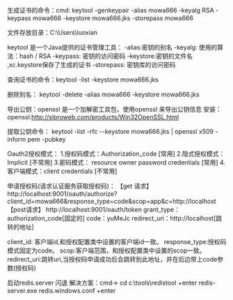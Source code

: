 生成证书的命令：cmd:
keytool -genkeypair -alias mowa666 -keyalg RSA -keypass mowa666 -keystore mowa666.jks -storepass mowa666

文件存放目录：C:\Users\luoxian

keytool 是一个Java提供的证书管理工具：
-alias:密钥的别名
-keyalg: 使用的算法：hash / RSA
-keypass: 密钥的访问密码
-keystore:密钥的文件名 ,xc.keystore保存了生成的证书
-storepass: 密钥库的访问密码

查询证书的命令：keytool -list -keystore mowa666.jks

删除别名： keytool -delete -alias mowa666 -keystore mowa666.jks

导出公钥：openssl 是一个加解密工具包，使用openssl 来导出公钥信息
安装：openssl:http://slproweb.com/products/Win32OpenSSL.html

提取公钥命令： keytool -list -rfc --keystore mowa666.jks | openssl x509 -inform pem -pubkey



Oauth2授权模式：
1.授权码模式：Authorization_code [常用]
2.隐式授权模式：Implicit [不常用]
3.密码模式： resource owner password credentials [常用]
4.客户端模式：client credentials [不常用]


申请授权码(请求认证服务获取授权码)：
【get 请求】 http://localhost:9001/oauth/authorize?client_id=mowa666&response_type=code&scop=app&c=http://localhost
【post请求】 http://localhost:9001/oauth/token
 grant_type：authorization_code[固定的]
 code：yuMeJc
 redirect_uri：http://localhost[跳转的地址]



client_id: 客户端id,和授权配置类中设置的客户端id一致。
response_type:授权码模式固定为code。
scop:客户端范围，和授权配置类中设置的scop一致。
redirect_uri:跳转uri,当授权码申请成功后会跳转到此地址，并在后边带上code参数(授权码)

启动redis.server 闪退 解决方案：cmd-> cd c:\\tools\\redistool +enter redis-server.exe redis.windows.conf +enter

